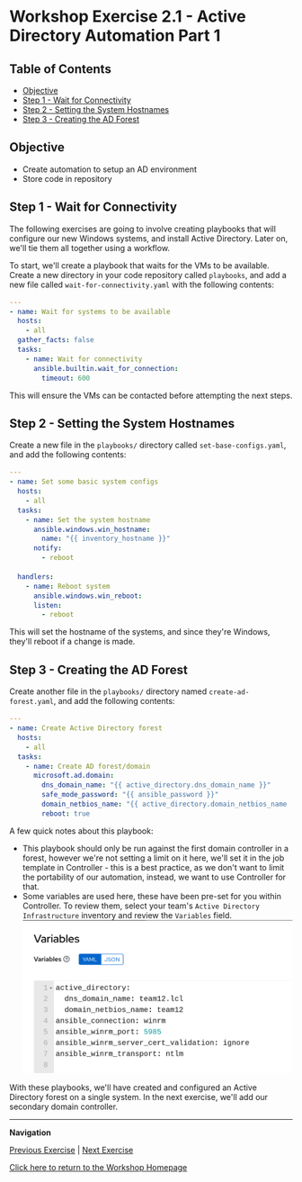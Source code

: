 # Workshop Exercise 2.1 - Active Directory Automation Part 1

## Table of Contents

* [Objective](#objective)
* [Step 1 - Wait for Connectivity](#step-1---wait-for-connectivity)
* [Step 2 - Setting the System Hostnames](#step-2---setting-the-system-hostnames)
* [Step 3 - Creating the AD Forest](#step-3---creating-the-ad-forest)

## Objective

* Create automation to setup an AD environment
* Store code in repository

## Step 1 - Wait for Connectivity
The following exercises are going to involve creating playbooks that will configure our new Windows systems, and install Active Directory. Later on, we'll tie them all together using a workflow.

To start, we'll create a playbook that waits for the VMs to be available. Create a new directory in your code repository called `playbooks`, and add a new file called `wait-for-connectivity.yaml` with the following contents:

```yaml
---
- name: Wait for systems to be available
  hosts:
    - all
  gather_facts: false
  tasks:
    - name: Wait for connectivity
      ansible.builtin.wait_for_connection:
        timeout: 600
```

This will ensure the VMs can be contacted before attempting the next steps.

## Step 2 - Setting the System Hostnames
Create a new file in the `playbooks/` directory called `set-base-configs.yaml`, and add the following contents:

```yaml
---
- name: Set some basic system configs
  hosts:
    - all
  tasks:
    - name: Set the system hostname
      ansible.windows.win_hostname:
        name: "{{ inventory_hostname }}"
      notify:
        - reboot

  handlers:
    - name: Reboot system
      ansible.windows.win_reboot:
      listen:
        - reboot
```

This will set the hostname of the systems, and since they're Windows, they'll reboot if a change is made.

## Step 3 - Creating the AD Forest
Create another file in the `playbooks/` directory named `create-ad-forest.yaml`, and add the following contents:

```yaml
---
- name: Create Active Directory forest
  hosts:
    - all
  tasks:
    - name: Create AD forest/domain
      microsoft.ad.domain:
        dns_domain_name: "{{ active_directory.dns_domain_name }}"
        safe_mode_password: "{{ ansible_password }}"
        domain_netbios_name: "{{ active_directory.domain_netbios_name | default(omit) }}"
        reboot: true
```

A few quick notes about this playbook:
- This playbook should only be run against the first domain controller in a forest, however we're not setting a limit on it here, we'll set it in the job template in Controller - this is a best practice, as we don't want to limit the portability of our automation, instead, we want to use Controller for that.
- Some variables are used here, these have been pre-set for you within Controller. To review them, select your team's `Active Directory Infrastructure` inventory and review the `Variables` field.
![Conrtoller Inventory Vars](../.images/controller-inventory-vars.png)

With these playbooks, we'll have created and configured an Active Directory forest on a single system. In the next exercise, we'll add our secondary domain controller.

---
**Navigation**

[Previous Exercise](../1.4-adding-chart-to-argocd/) | [Next Exercise](../2.2-ad-automation-part-2/)

[Click here to return to the Workshop Homepage](../../README.md)
